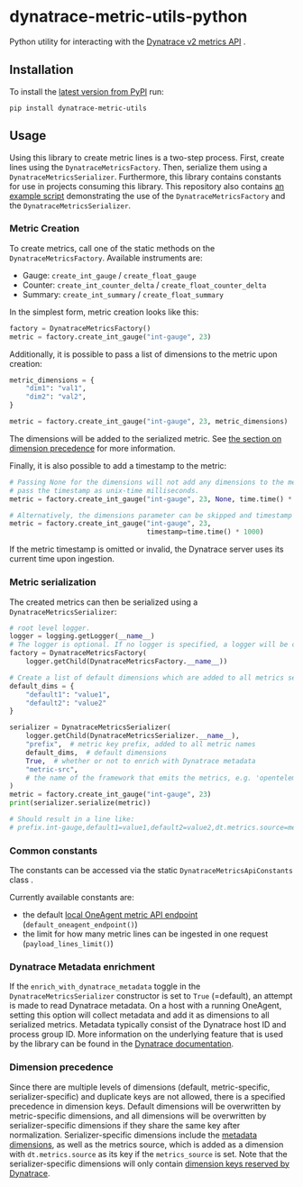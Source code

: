 # dynatrace-metric-utils-python

Python utility for interacting with
the [Dynatrace v2 metrics API](https://www.dynatrace.com/support/help/dynatrace-api/environment-api/metric-v2/)
.

## Installation

To install the [latest version from PyPI](https://pypi.org/project/dynatrace-metric-utils/) run:

```shell
pip install dynatrace-metric-utils
```

## Usage

Using this library to create metric lines is a two-step process. First, create
lines using the `DynatraceMetricsFactory`. Then, serialize them using
a `DynatraceMetricsSerializer`. Furthermore, this library contains 
constants for use in projects consuming this library. This repository also
contains [an example script](example/example.py) demonstrating the use of
the `DynatraceMetricsFactory` and the `DynatraceMetricsSerializer`.

### Metric Creation

To create metrics, call one of the static methods on
the `DynatraceMetricsFactory`. Available instruments are:

- Gauge: `create_int_gauge` / `create_float_gauge`
- Counter: `create_int_counter_delta` / `create_float_counter_delta`
- Summary: `create_int_summary` / `create_float_summary`

In the simplest form, metric creation looks like this:

```python
factory = DynatraceMetricsFactory()
metric = factory.create_int_gauge("int-gauge", 23)
```

Additionally, it is possible to pass a list of dimensions to the metric upon
creation:

```python
metric_dimensions = {
    "dim1": "val1",
    "dim2": "val2",
}

metric = factory.create_int_gauge("int-gauge", 23, metric_dimensions)
```

The dimensions will be added to the serialized metric.
See [the section on dimension precedence](#dimension-precedence) for more
information.

Finally, it is also possible to add a timestamp to the metric:

```python
# Passing None for the dimensions will not add any dimensions to the metric.
# pass the timestamp as unix-time milliseconds.
metric = factory.create_int_gauge("int-gauge", 23, None, time.time() * 1000)

# Alternatively, the dimensions parameter can be skipped and timestamp can be passed as a named parameter.
metric = factory.create_int_gauge("int-gauge", 23,
                                  timestamp=time.time() * 1000)
```

If the metric timestamp is omitted or invalid, the Dynatrace server uses its 
current time upon ingestion.

### Metric serialization

The created metrics can then be serialized using
a `DynatraceMetricsSerializer`:

```python
# root level logger.
logger = logging.getLogger(__name__)
# The logger is optional. If no logger is specified, a logger will be created.
factory = DynatraceMetricsFactory(
    logger.getChild(DynatraceMetricsFactory.__name__))

# Create a list of default dimensions which are added to all metrics serialized by this serializer.
default_dims = {
    "default1": "value1",
    "default2": "value2"
}

serializer = DynatraceMetricsSerializer(
    logger.getChild(DynatraceMetricsSerializer.__name__),
    "prefix",  # metric key prefix, added to all metric names
    default_dims,  # default dimensions
    True,  # whether or not to enrich with Dynatrace metadata
    "metric-src",
    # the name of the framework that emits the metrics, e.g. 'opentelemetry'
)
metric = factory.create_int_gauge("int-gauge", 23)
print(serializer.serialize(metric))

# Should result in a line like: 
# prefix.int-gauge,default1=value1,default2=value2,dt.metrics.source=metric-src gauge,23
```

### Common constants

The constants can be accessed via the static `DynatraceMetricsApiConstants` class .

Currently available constants are:

- the default [local OneAgent metric API endpoint](https://www.dynatrace.com/support/help/how-to-use-dynatrace/metrics/metric-ingestion/ingestion-methods/local-api/) (`default_oneagent_endpoint()`)
- the limit for how many metric lines can be ingested in one
  request (`payload_lines_limit()`)

### Dynatrace Metadata enrichment

If the `enrich_with_dynatrace_metadata` toggle in
the `DynatraceMetricsSerializer`
constructor is set to `True` (=default), an attempt is made to read Dynatrace metadata. On
a host with a running OneAgent, setting this option will collect metadata and
add it as dimensions to all serialized metrics. Metadata typically consist of
the Dynatrace host ID and process group ID. More information on the underlying
feature that is used by the library can be found in
the [Dynatrace documentation](https://www.dynatrace.com/support/help/how-to-use-dynatrace/metrics/metric-ingestion/ingestion-methods/enrich-metrics/).

### Dimension precedence

Since there are multiple levels of dimensions (default, metric-specific,
serializer-specific) and duplicate keys are not allowed, there is a specified
precedence in dimension keys. Default dimensions will be overwritten by
metric-specific dimensions, and all dimensions will be overwritten by
serializer-specific dimensions if they share the same key after normalization.
Serializer-specific dimensions include
the [metadata dimensions](#dynatrace-metadata-enrichment), as well as the
metrics source, which is added as a dimension with `dt.metrics.source` as its
key if the `metrics_source` is set. Note that the serializer-specific
dimensions will only
contain [dimension keys reserved by Dynatrace](https://www.dynatrace.com/support/help/how-to-use-dynatrace/metrics/metric-ingestion/metric-ingestion-protocol/#syntax).
